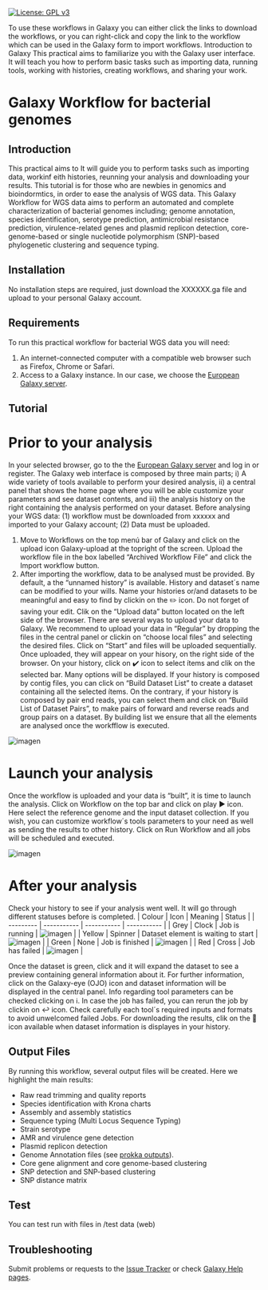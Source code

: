 [![License: GPL v3](https://img.shields.io/badge/License-GPL%20v3-blue.svg)](https://www.gnu.org/licenses/gpl-3.0)

To use these workflows in Galaxy you can either click the links to download the workflows, or you can right-click and copy the link to the workflow which can be used in the Galaxy form to import workflows.
Introduction to Galaxy
This practical aims to familiarize you with the Galaxy user interface. It will teach you how to perform basic tasks such as importing data, running tools, working with histories, creating workflows, and sharing your work.

# Galaxy Workflow for bacterial genomes 
## Introduction
This practical aims to It will guide you to perform tasks such as importing data, workinf eith histories, reunning your analysis and downloading your results. This tutorial is for those who are newbies in genomics and bioindormtics, in order to ease the analysis of WGS data.
This Galaxy Workflow for WGS data aims to perform an automated and complete characterization of bacterial genomes including; genome annotation, species identification, serotype prediction, antimicrobial resistance prediction, virulence-related genes and plasmid replicon detection, core-genome-based or single nucleotide polymorphism (SNP)-based phylogenetic clustering and sequence typing. 
## Installation
No installation steps are required, just download the XXXXXX.ga file and upload to your personal Galaxy account.
## Requirements
To run this practical workflow for bacterial WGS data you will need:
1. An internet-connected computer with a compatible web browser such as Firefox, Chrome or Safari.
2. Access to a Galaxy instance. In our case, we choose the [European Galaxy server](https://usegalaxy.eu/).

## Tutorial
# Prior to your analysis
In your selected browser, go to the the [European Galaxy server](https://usegalaxy.eu/) and log in or register. 
The Galaxy web interface is composed by three main parts; i) A wide variety of tools available to perform your desired analysis, ii) a central panel that shows the home page where you will be able customize your parameters and see dataset contents, and iii) the analysis history on the right containing the analysis performed on your dataset. 
Before analysing your WGS data: (1) workflow must be downloaded from xxxxxx and imported to your Galaxy account; (2) Data must be uploaded. 
1. Move to Workflows on the top menú bar of Galaxy and click on the upload icon Galaxy-upload at the topright of the screen. Upload the workflow file in the box labelled “Archived Workflow File” and click the Import workflow button.
2. After importing the workflow, data to be analysed must be provided. By default, a the “unnamed history” is available. History and dataset´s name can be modified to your wills. Name your histories or/and datasets to be meaningful and easy to find by clickin on the :pencil2: icon. Do not forget of saving your edit. Clik on the “Upload data” button located on the left side of the browser. There are several wyas to upload your data to Galaxy. We recommend to upload your data in “Regular” by dropping the files in the central panel or clickin on “choose local files” and selecting the desired files. Click on “Start” and files will be uploaded sequentially. Once uploaded, they will appear on your hisory, on the right side of the browser. On your history, click on :heavy_check_mark: icon to select ítems and clik on the selected bar. Many options will be displayed. 
If your history is composed by contig files, you can click on “Build Dataset List” to create a dataset containing all the selected ítems. On the contrary, if your history is composed by pair end reads, you can select them and click on “Build List of Dataset Pairs”, to make pairs of forward and reverse reads and group pairs on a dataset. By building list we ensure that all the elements are analysed once the workfflow is executed. 

 ![imagen](https://user-images.githubusercontent.com/75436856/201067360-4e49565c-2714-4ded-8cd1-381cdcb2b111.png)

# Launch your analysis
Once the workflow is uploaded and your data is “built”, it is time to launch the analysis. 
Click on Workflow on the top bar and click on play :arrow_forward: icon. Here select the reference genome and the input dataset collection. If you wish, you can customize workflow´s tools parameters to your need as well as sending the results to other history.
Click on Run Workflow and all jobs will be scheduled and executed.

 ![imagen](https://user-images.githubusercontent.com/75436856/201067326-bca7c884-4ba9-4a39-91b1-452b52fc14b8.png)


# After your analysis
Check your history to see if your analysis went well. It will go through different statuses before is completed. 
| Colour | Icon | Meaning | Status |
| --------- | ----------- |  ----------- |  ----------- |
| Grey | Clock | Job is running | ![imagen](https://user-images.githubusercontent.com/75436856/201066965-c7e31267-1337-4767-a522-37b3ca6a1698.png) |
| Yellow | Spinner | Dataset element is waiting to start | ![imagen](https://user-images.githubusercontent.com/75436856/201067118-50635c99-e0f0-4763-9e65-8afd21f698e1.png) |
| Green | None | Job is finished | ![imagen](https://user-images.githubusercontent.com/75436856/201067180-a2a998ff-c033-4b1a-bd03-94ab085cf99b.png) |
| Red | Cross | Job has failed | ![imagen](https://user-images.githubusercontent.com/75436856/201067155-6eba1b29-4871-410e-b630-da7408248df9.png) |

Once the dataset is green, click and it will expand the dataset to see a preview containing general information about it. For further information, click on the Galaxy-eye (OJO) icon and dataset information will be displayed in the central panel. Info regarding tool parameters can be checked clicking on :information_source:.
In case the job has failed, you can rerun the job by clickin on :leftwards_arrow_with_hook: icon. Check carefully each tool´s required inputs and formats to avoid unwelcomed failed Jobs. 
For downloading the results, clik on the :floppy_disk: icon available when dataset information is displayes in your history.

## Output Files
By running this workflow, several output files will be created. Here we highlight the main results:
* Raw read trimming and quality reports
* Species identification with Krona charts
* Assembly and assembly statistics 
* Sequence typing (Multi Locus Sequence Typing)
* Strain serotype
* AMR and virulence gene detection
* Plasmid replicon detection
* Genome Annotation files (see [prokka outputs](https://github.com/tseemann/prokka#output-files)).
* Core gene alignment and core genome-based clustering
* SNP detection and SNP-based clustering
* SNP distance matrix

## Test
You can test run with files in /test data (web)

## Troubleshooting
Submit problems or requests to the [Issue Tracker](https://github.com/aatxaerandio/Galaxy_Workflow_for_Genomic_Analysis/issues) or check [Galaxy Help pages](https://help.galaxyproject.org/).
